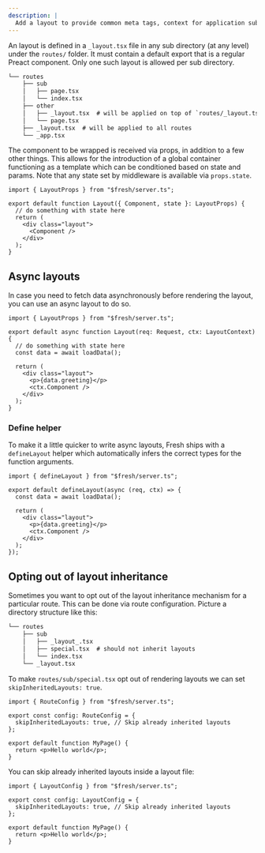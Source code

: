 ```yaml
---
description: |
  Add a layout to provide common meta tags, context for application sub routes, and common layout.
---
```


An layout is defined in a `_layout.tsx` file in any sub directory (at any level)
under the `routes/` folder. It must contain a default export that is a regular
Preact component. Only one such layout is allowed per sub directory.

```txt Project structure
└── routes
    ├── sub
    │   ├── page.tsx
    │   └── index.tsx
    ├── other
    │   ├── _layout.tsx  # will be applied on top of `routes/_layout.tsx`
    │   └── page.tsx
    ├── _layout.tsx  # will be applied to all routes
    └── _app.tsx
```

The component to be wrapped is received via props, in addition to a few other
things. This allows for the introduction of a global container functioning as a
template which can be conditioned based on state and params. Note that any state
set by middleware is available via `props.state`.

```tsx routes/sub/_layout.tsx
import { LayoutProps } from "$fresh/server.ts";

export default function Layout({ Component, state }: LayoutProps) {
  // do something with state here
  return (
    <div class="layout">
      <Component />
    </div>
  );
}
```

## Async layouts

In case you need to fetch data asynchronously before rendering the layout, you
can use an async layout to do so.

```tsx routes/sub/_layout.tsx
import { LayoutProps } from "$fresh/server.ts";

export default async function Layout(req: Request, ctx: LayoutContext) {
  // do something with state here
  const data = await loadData();

  return (
    <div class="layout">
      <p>{data.greeting}</p>
      <ctx.Component />
    </div>
  );
}
```

### Define helper

To make it a little quicker to write async layouts, Fresh ships with a
`defineLayout` helper which automatically infers the correct types for the
function arguments.

```tsx
import { defineLayout } from "$fresh/server.ts";

export default defineLayout(async (req, ctx) => {
  const data = await loadData();

  return (
    <div class="layout">
      <p>{data.greeting}</p>
      <ctx.Component />
    </div>
  );
});
```

## Opting out of layout inheritance

Sometimes you want to opt out of the layout inheritance mechanism for a
particular route. This can be done via route configuration. Picture a directory
structure like this:

```txt Project structure
└── routes
    ├── sub
    │   ├── _layout_.tsx
    │   ├── special.tsx  # should not inherit layouts
    │   └── index.tsx
    └── _layout.tsx
```

To make `routes/sub/special.tsx` opt out of rendering layouts we can set
`skipInheritedLayouts: true`.

```tsx routes/sub/special.tsx
import { RouteConfig } from "$fresh/server.ts";

export const config: RouteConfig = {
  skipInheritedLayouts: true, // Skip already inherited layouts
};

export default function MyPage() {
  return <p>Hello world</p>;
}
```

You can skip already inherited layouts inside a layout file:

```tsx routes/special/_layout.tsx
import { LayoutConfig } from "$fresh/server.ts";

export const config: LayoutConfig = {
  skipInheritedLayouts: true, // Skip already inherited layouts
};

export default function MyPage() {
  return <p>Hello world</p>;
}
```
